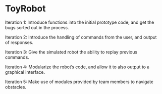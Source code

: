 # ToyRobot
Iteration 1: Introduce functions into the initial prototype code, and get the bugs sorted out in the process.

Iteration 2: Introduce the handling of commands from the user, and output of responses.

Iteration 3: Give the simulated robot the ability to replay previous commands.

Iteration 4: Modularize the robot’s code, and allow it to also output to a graphical interface.

Iteration 5: Make use of modules provided by team members to navigate obstacles.

